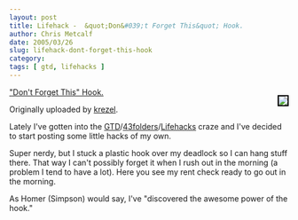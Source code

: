 ```yaml
---
layout: post
title: Lifehack -  &quot;Don&#039;t Forget This&quot; Hook.
author: Chris Metcalf
date: 2005/03/26
slug: lifehack-dont-forget-this-hook
category: 
tags: [ gtd, lifehacks ]
---
```


<p style="float: right; margin-left: 10px; margin-bottom: 10px">  <a href="http://www.flickr.com/photos/chrismetcalf/7360332/" title="photo sharing"><img src="http://photos7.flickr.com/7360332_f17463c57e_m.jpg" style="border: 2px solid #000000" /></a>

<span style="font-size: 0.9em; margin-top: 0px">

<a href="http://www.flickr.com/photos/chrismetcalf/7360332/">"Don't Forget This" Hook.</a>

Originally uploaded by <a href="http://www.flickr.com/people/chrismetcalf/">krezel</a>.

</span>

Lately I've gotten into the <a href="http://www.amazon.com/exec/obidos/tg/detail/-/0142000280/qid=1111884682/sr=8-1/ref=sr_8_xs_ap_i1_xgl14/102-2847828-2425734?v=glance&amp;s=books&amp;n=507846">GTD</a>/<a href="http://43folders.com">43folders</a>/<a href="http://www.technorati.com/tag/lifehacks">Lifehacks</a> craze and I've decided to start posting some little hacks of my own.

Super nerdy, but I stuck a plastic hook over my deadlock so I can hang stuff there. That way I can't possibly forget it when I rush out in the morning (a problem I tend to have a lot). Here you see my rent check ready to go out in the morning.

As Homer (Simpson) would say, I've "discovered the awesome power of the hook."

<br clear="all" />
